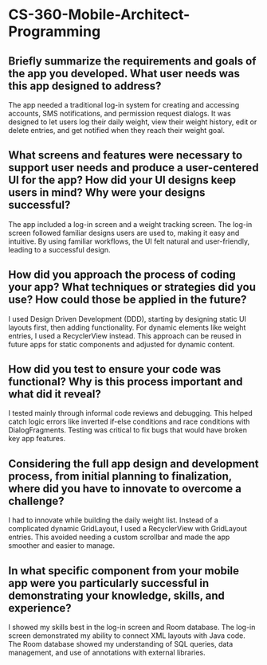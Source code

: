 # CS-360-Mobile-Architect-Programming
## Briefly summarize the requirements and goals of the app you developed. What user needs was this app designed to address?
The app needed a traditional log-in system for creating and accessing accounts, SMS notifications, and permission request dialogs. It was designed to let users log their daily weight, view their weight history, edit or delete entries, and get notified when they reach their weight goal.

## What screens and features were necessary to support user needs and produce a user-centered UI for the app? How did your UI designs keep users in mind? Why were your designs successful?
The app included a log-in screen and a weight tracking screen. The log-in screen followed familiar designs users are used to, making it easy and intuitive. By using familiar workflows, the UI felt natural and user-friendly, leading to a successful design.

## How did you approach the process of coding your app? What techniques or strategies did you use? How could those be applied in the future?
I used Design Driven Development (DDD), starting by designing static UI layouts first, then adding functionality. For dynamic elements like weight entries, I used a RecyclerView instead. This approach can be reused in future apps for static components and adjusted for dynamic content.

## How did you test to ensure your code was functional? Why is this process important and what did it reveal?
I tested mainly through informal code reviews and debugging. This helped catch logic errors like inverted if-else conditions and race conditions with DialogFragments. Testing was critical to fix bugs that would have broken key app features.

## Considering the full app design and development process, from initial planning to finalization, where did you have to innovate to overcome a challenge?
I had to innovate while building the daily weight list. Instead of a complicated dynamic GridLayout, I used a RecyclerView with GridLayout entries. This avoided needing a custom scrollbar and made the app smoother and easier to manage.

## In what specific component from your mobile app were you particularly successful in demonstrating your knowledge, skills, and experience?
I showed my skills best in the log-in screen and Room database. The log-in screen demonstrated my ability to connect XML layouts with Java code. The Room database showed my understanding of SQL queries, data management, and use of annotations with external libraries.
